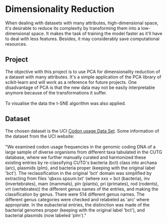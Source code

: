 # Dimensionality Reduction
When dealing with datasets with many attributes, high-dimensional space, it's desirable to reduce its complexity by transforming them into a low-dimensional space. It makes the task of training the model faster as it'll have to deal with less features. Besides, it may considerably save computational resources. 

## Project
The objective with this project is to use PCA for dimensionality reduction of a dataset with many attributes. It's a simple application of the PCA library of scikit-learn and will work as a reference for future projects. One disadvantage of PCA is that the new data may not be easily interpretable anymore because of the transformations it suffer.
<br>
<br>
To visualise the data the t-SNE algorithm was also applied. 


## Dataset
The chosen dataset is the UCI [Codon usage Data Set](https://archive.ics.uci.edu/ml/datasets/Codon+usage).
Some information of the dataset from the UCI website:
<br>
<br>
"We examined codon usage frequencies in the genomic coding DNA of a large sample of diverse organisms from different taxa tabulated in the CUTG database, where we further manually curated and harmonized these existing entries by re-classifying CUTG's bacteria (bct) class into archaea (arc), plasmids (plm), and bacteria proper (keeping with the original label 'bct'). The reclassification in the original 'bct' domain was simplified by extracting from files 'qbxxx.spsum.txt' (where xxx = bct (bacteria), inv (invertebrates), mam (mammals), pln (plants), pri (primates), rod (rodents), vrt (vertebrates)) the different genus names of the entries, and making the classification by genus. There were 514 different genus names. The different genus categories were checked and relabeled as 'arc' where appropriate. In the eubacterial entries, the distinction was made of the bacterial genomes proper (keeping with the original label 'bct'), and bacterial plasmids (now labeled 'plm')."
